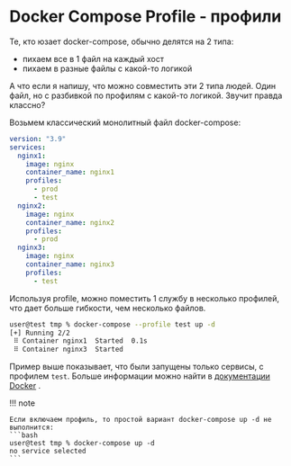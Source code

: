 # Docker Compose Profile - профили

Те, кто юзает docker-compose, обычно делятся на 2 типа: 

- пихаем все в 1 файл на каждый хост
- пихаем в разные файлы с какой-то логикой

А что если я напишу, что можно совместить эти 2 типа людей. Один файл, но с разбивкой по профилям с какой-то логикой. Звучит правда классно?

Возьмем классический монолитный файл docker-compose:

```yaml title="docker-compose.yml"
version: "3.9"
services:
  nginx1:
    image: nginx
    container_name: nginx1
    profiles: 
      - prod
      - test
  nginx2:
    image: nginx
    container_name: nginx2
    profiles: 
      - prod
  nginx3:
    image: nginx
    container_name: nginx3
    profiles: 
      - test
```

Используя profile, можно поместить 1 службу в несколько профилей, что  дает больше гибкости, чем несколько файлов.

```bash
user@test tmp % docker-compose --profile test up -d
[+] Running 2/2
 ⠿ Container nginx1  Started  0.1s
 ⠿ Container nginx3  Started
```

 Пример выше показывает, что были запущены только сервисы, с профилем `test`. Больше информации можно найти в [документации Docker](https://blog.ktz.me/monolithic-docker-compose-files-filtered-by-labels/#:~:text=%D0%B4%D0%BE%D0%BA%D1%83%D0%BC%D0%B5%D0%BD%D1%82%D0%B0%D1%86%D0%B8%D0%B8%20Docker%20.) .

!!! note

    Eсли включаем профиль, то простой вариант docker-compose up -d не выполнится:
    ```bash
    user@test tmp % docker-compose up -d
    no service selected
    ```